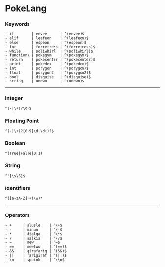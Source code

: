 # PokeLang

### Keywords
```
- if        | eevee      | ^(eevee)$
- elif      | leafeon    | ^(leafeon)$
- else      | espeon     | ^(espeon)$
- for       | forretress | ^(forretress)$
- while     | poliwhirl  | ^(poliwhirl)$
- functions | pokegym    | ^(pokegym)$
- return    | pokecenter | ^(pokecenter)$
- print     | pokedex    | ^(pokedex)$
- int       | porygon    | ^(porygon)$
- float     | porygon2   | ^(porygon2)$
- bool      | disguise   | ^(disguise)$
- string    | unown      | ^(unown)$
```

---

### Integer
```^(-|\+)?\d+$```

### Floating Point
```^(-|\+)?[0-9]\d.\d+)?$```

### Boolean
```^(True|False|0|1)```

### String
```^"[\s\S]$```

### Identifiers
```^([a-zA-Z])+(\w)*```

---

### Operators
```
- +     | plusle    | ^\+$
- -     | minun     | ^\-$
- *     | dialga    | ^\*$
- /     | palkia    | ^\/$
- =     | mew       | ^=$
- ==    | mewtwo    | ^(==)$
- &&    | girafarig | ^(&&)$
- ||    | farigiraf | ^(||)$
- \n    | spoink    | ^\\n$
```
